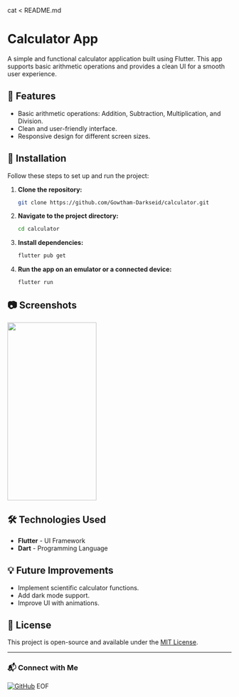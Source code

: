 cat <<EOF > README.md
# Calculator App

A simple and functional calculator application built using Flutter. This app supports basic arithmetic operations and provides a clean UI for a smooth user experience.

## 📌 Features
- Basic arithmetic operations: Addition, Subtraction, Multiplication, and Division.
- Clean and user-friendly interface.
- Responsive design for different screen sizes.

## 🚀 Installation  

Follow these steps to set up and run the project:  

1. **Clone the repository:**  
   ```bash
   git clone https://github.com/Gowtham-Darkseid/calculator.git
   ```

2. **Navigate to the project directory:**  
   ```bash
   cd calculator
   ```

3. **Install dependencies:**  
   ```bash
   flutter pub get
   ```

4. **Run the app on an emulator or a connected device:**  
   ```bash
   flutter run
   ```


## 📷 Screenshots
<img src="https://github.com/user-attachments/assets/b5e5f174-73e7-4ae7-8968-99b71044e372" width="200" height="400">

## 🛠 Technologies Used
- **Flutter** - UI Framework
- **Dart** - Programming Language

## 💡 Future Improvements
- Implement scientific calculator functions.
- Add dark mode support.
- Improve UI with animations.

## 📝 License
This project is open-source and available under the [MIT License](LICENSE).

---

### 📬 Connect with Me
[![GitHub](https://img.shields.io/badge/GitHub-@Gowtham--Darkseid-black?style=flat&logo=github)](https://github.com/Gowtham-Darkseid)
EOF

